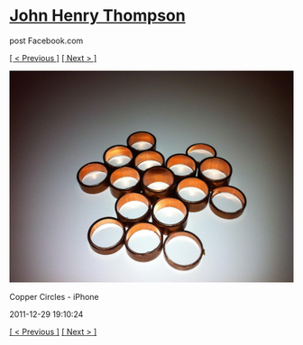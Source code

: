 # [John Henry Thompson](../README.md)
post Facebook.com

[[ < Previous ]](2011-12-29-12.md) [[ Next > ]](2011-11-20-1.md)

[![](../media/2011-12-29/Copper-Circles-iPhone.jpg)](../README.md)

Copper Circles - iPhone

2011-12-29 19:10:24

[[ < Previous ]](2011-12-29-12.md) [[ Next > ]](2011-11-20-1.md)